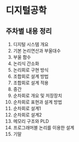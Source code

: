 # 디지털공학

## 주차별 내용 정리

1. 디지털 시스템 개요
2. 기본 논리연산과 부울대수
3. 부울 함수
4. 논리식 간소화
5. 논리회로 구현 방식
6. 조합회로 설계 방법
7. 조합회로 설계 적용
8. 중간
9. 순차회로 개요 및 저장장치
10. 순차회로 표현과 설계 방법
11. 순차회로 설계1
12. 순차회로 설계2
13. 메모리 구조와 PLD
14. 프로그래머블 논리를 이용한 설계
15. 기말
